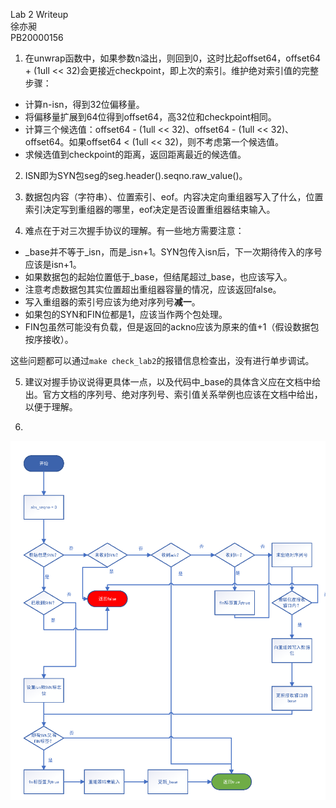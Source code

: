 Lab 2 Writeup  
徐亦昶  
PB20000156

1. 在unwrap函数中，如果参数n溢出，则回到0，这时比起offset64，offset64 + (1ull << 32)会更接近checkpoint，即上次的索引。维护绝对索引值的完整步骤：
* 计算n-isn，得到32位偏移量。
* 将偏移量扩展到64位得到offset64，高32位和checkpoint相同。
* 计算三个候选值：offset64 - (1ull << 32)、offset64 - (1ull << 32)、offset64。如果offset64 < (1ull << 32)，则不考虑第一个候选值。
* 求候选值到checkpoint的距离，返回距离最近的候选值。

2. ISN即为SYN包seg的seg.header().seqno.raw_value()。

3. 数据包内容（字符串）、位置索引、eof。内容决定向重组器写入了什么，位置索引决定写到重组器的哪里，eof决定是否设置重组器结束输入。

4. 难点在于对三次握手协议的理解。有一些地方需要注意：
* _base并不等于_isn，而是_isn+1。SYN包传入isn后，下一次期待传入的序号应该是isn+1。
* 如果数据包的起始位置低于_base，但结尾超过_base，也应该写入。
* 注意考虑数据包其实位置超出重组器容量的情况，应该返回false。
* 写入重组器的索引号应该为绝对序列号**减一**。
* 如果包的SYN和FIN位都是1，应该当作两个包处理。
* FIN包虽然可能没有负载，但是返回的ackno应该为原来的值+1（假设数据包按序接收）。

这些问题都可以通过`make check_lab2`的报错信息检查出，没有进行单步调试。

5. 建议对握手协议说得更具体一点，以及代码中_base的具体含义应在文档中给出。官方文档的序列号、绝对序列号、索引值关系举例也应该在文档中给出，以便于理解。

6.
![](flow.png)
